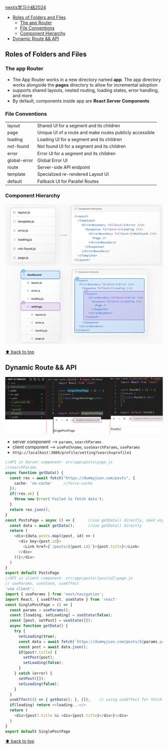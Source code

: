 [nextjs学习小结2024](#top)

- [Roles of Folders and Files](#roles-of-folders-and-files)
  - [The app Router](#the-app-router)
  - [File Conventions](#file-conventions)
  - [Component Hierarchy](#component-hierarchy)
- [Dynamic Route \&\& API](#dynamic-route--api)

## Roles of Folders and Files

### The app Router

- The App Router works in a new directory named **app**. The app directory works alongside the **pages** directory to allow for incremental adoption
- supports shared layouts, nested routing, loading states, error handling, and more
- By default, components inside app are **React Server Components**

### File Conventions

|||
|---|---|
|layout|	Shared UI for a segment and its children|
|page|	Unique UI of a route and make routes publicly accessible|
|loading|	Loading UI for a segment and its children|
|not-found|	Not found UI for a segment and its children|
|error|	Error UI for a segment and its children|
|global-error|	Global Error UI|
|route|	Server-side API endpoint|
|template|	Specialized re-rendered Layout UI|
|default|	Fallback UI for Parallel Routes|

### Component Hierarchy

![alt text](./images/CHierarchy.png)
![alt text](./images/CHierarchy1.png)

[⬆ back to top](#top)

## Dynamic Route && API

![Dynamic Route](./images/DynamicRoute.png)

- server component  -->  `params`, `searchParams`
- client component  -->  `usePathname`, `useSearchParams`, `useParams`
- `http://localhost:3000/profile/setting?search=profile1`

```ts
//API in Server component- src\app\posts\page.js
//searchParams
async function getData() {
  const res = await fetch("https://dummyjson.com/posts", {
    cache: 'no-cache'     //force-cache
  });
  if(!res.ok) {
    throw new Error('Failed to fetch data');
  }
  return res.json();
}
const PostsPage = async () => {      //use getData() directly, need async
  const data = await getData();      //use getData() directly
  return (
    <div>{data.posts.map((post, id) => (
      <div key={post.id}>
        <Link href={`/posts/${post.id}`}>{post.title}</Link>
      </div>
    ))}</div>
  )
}
export default PostsPage
//API in client component- src\app\posts\[postid]\page.js
// useParams, useState, useEffect
'use client';
import { useParams } from 'next/navigation';
import React, { useEffect, useState } from 'react'
const SinglePostPage = () => {
  const params = useParams();
  const [loading, setLoading] = useState(false);
  const [post, setPost] = useState([]);
  async function getData() {
    try {
      setLoading(true);
      const data = await fetch(`https://dummyjson.com/posts/${params.postid}`);
      const post = await data.json();
      if(post?.title) {
        setPost(post);
        setLoading(false);
      }
    } catch (error) {
      setPost([]);
      setLoading(false);
    }
  }
  useEffect(() => { getData(); }, []);    // using useEffect for fetch
  if(loading) return <>loading...</>
  return (
    <div>{post?.title && <div>{post.title}</div>}</div>
  )
}
export default SinglePostPage
```

[⬆ back to top](#top)

